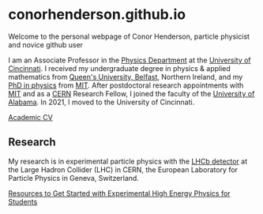 # conorhenderson.github.io
Welcome to the personal webpage of Conor Henderson, particle physicist and novice github user

I am an Associate Professor in the [Physics Department](https://www.artsci.uc.edu/departments/physics.html) at the [University of Cincinnati](https://www.uc.edu/).
I received my undergraduate degree in physics & applied mathematics from [Queen's University, Belfast](https://www.qub.ac.uk/), Northern Ireland, and my [PhD in physics](https://dspace.mit.edu/handle/1721.1/34393) from [MIT](https://web.mit.edu/).
After postdoctoral research appointments with [MIT](https://web.mit.edu/lns/index.html) and as a [CERN](https://home.cern/) Research Fellow, I joined the faculty of the [University of Alabama](https://www.ua.edu/). In 2021, I moved to the University of Cincinnati. 


[Academic CV](/cv.html)

## Research

My research is in experimental particle physics with the [LHCb detector](https://home.cern/science/experiments/lhcb) at the Large Hadron Collider (LHC) in CERN, the European Laboratory for Particle Physics in Geneva, Switzerland. 

[Resources to Get Started with Experimental High Energy Physics for Students](/hep_start/)
